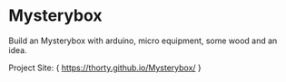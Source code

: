 # Mysterybox
Build an Mysterybox with arduino, micro equipment, some wood and an idea.

Project Site: { https://thorty.github.io/Mysterybox/ }
